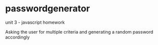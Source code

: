 # passwordgenerator
unit 3 - javascript homework

Asking the user for multiple criteria and generating a random password accordingly
